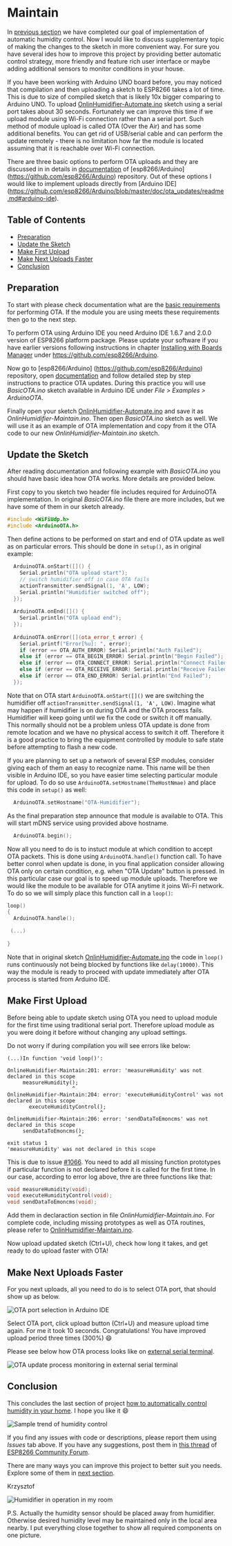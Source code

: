 # Maintain

In [previous section](../8-Automate) we have completed our goal of implementation of automatic humidity control. Now I would like to discuss supplementary topic of making the changes to the sketch in more convenient way. For sure you have several ides how to improve this project by providing better automatic control strategy, more friendly and feature rich user interface or maybe adding additional sensors to monitor conditions in your house.

If you have been working with Arduino UNO board before, you may noticed that compilation and then uploading a sketch to ESP8266 takes a lot of time. This is due to size of compiled sketch that is likely 10x bigger comparing to Arduino UNO. To upload [OnlinHumidifier-Automate.ino](../8-Automate/OnlineHumidifier-Automate) sketch using a serial port takes about 30 seconds. Fortunately we can improve this time if we upload module using Wi-Fi connection rather than a serial port. Such method of module upload is called OTA (Over the Air) and has some additional benefits. You can get rid of USB/serial cable and can perform the update remotely - there is no limitation how far the module is located assuming that it is reachable over Wi-Fi connection.

There are three basic options to perform OTA uploads and they are discussed in in details in [documentation](https://github.com/esp8266/Arduino/blob/master/doc/ota_updates/readme.md#introduction) of [esp8266/Arduino] (https://github.com/esp8266/Arduino) repository. Out of these options I would like to implement uploads directly from [Arduino IDE] (https://github.com/esp8266/Arduino/blob/master/doc/ota_updates/readme.md#arduino-ide).


## Table of Contents

* [Preparation](#preparation)
* [Update the Sketch](#update-the-sketch)
* [Make First Upload](#make-first-upload)
* [Make Next Uploads Faster](#make-next-uploads-faster)
* [Conclusion](#conclusion)


## Preparation

To start with please check documentation what are the [basic requirements](https://github.com/esp8266/Arduino/blob/master/doc/ota_updates/readme.md#basic-requirements) for performing OTA. If the module you are using meets these requirements then go to the next step. 

To perform OTA using Arduino IDE you need Arduino IDE 1.6.7 and 2.0.0 version of ESP8266 platform package. Please update your software if you have earlier versions following instructions in chapter [Installing with Boards Manager](https://github.com/esp8266/Arduino#installing-with-boards-manager) under https://github.com/esp8266/Arduino.

Now go to [esp8266/Arduino] (https://github.com/esp8266/Arduino) repository, open [documentation](https://github.com/esp8266/Arduino/blob/master/doc/ota_updates/readme.md#arduino-ide) and follow detailed step by step instructions to practice OTA updates. During this practice you will use *BasicOTA.ino* sketch available in Arduino IDE under *File > Examples > ArduinoOTA*.

Finally open your sketch [OnlinHumidifier-Automate.ino](../8-Automate/OnlineHumidifier-Automate) and save it as *OnlinHumidifier-Maintain.ino*. Then open *BasicOTA.ino* sketch as well. We will use it as an example of OTA implementation and copy from it the OTA code to our new *OnlinHumidifier-Maintain.ino* sketch.


## Update the Sketch

After reading documentation and following example with *BasicOTA.ino* you should have basic idea how OTA works. More details are provided below.

First copy to you sketch two header file  includes required for ArduinoOTA implementation. In original *BasicOTA.ino* file there are more includes, but we have some of them in our sketch already.

```cpp
#include <WiFiUdp.h>
#include <ArduinoOTA.h>
```

Then define actions to be performed on start and end of OTA update as well as on particular errors. This should be done in ``` setup() ```, as in original example:

```cpp
  ArduinoOTA.onStart([]() {
    Serial.println("OTA upload start");
    // switch humidifier off in case OTA fails
    actionTransmitter.sendSignal(1, 'A', LOW);
    Serial.println("Humidifier switched off");
  });
  
  ArduinoOTA.onEnd([]() {
    Serial.println("OTA upload end");
  });
  
  ArduinoOTA.onError([](ota_error_t error) {
    Serial.printf("Error[%u]: ", error);
    if (error == OTA_AUTH_ERROR) Serial.println("Auth Failed");
    else if (error == OTA_BEGIN_ERROR) Serial.println("Begin Failed");
    else if (error == OTA_CONNECT_ERROR) Serial.println("Connect Failed");
    else if (error == OTA_RECEIVE_ERROR) Serial.println("Receive Failed");
    else if (error == OTA_END_ERROR) Serial.println("End Failed");
  });
```
Note that on OTA start ``` ArduinoOTA.onStart([]() ``` we are switching the humidifier off ``` actionTransmitter.sendSignal(1, 'A', LOW) ```. Imagine what may happen if humidifier is on during OTA and the OTA process fails. Humidifier will keep going until we fix the code or switch it off manually. This normally should not be a problem unless OTA update is done from remote location and we have no physical access to switch it off. Therefore it is a good practice to bring the equipment controlled by module to safe state before attempting to flash a new code.

If you are planning to set up a network of several ESP modules, consider giving each of them an easy to recognize name. This name will be then visible in Arduino IDE, so you have easier time selecting particular module for upload. To do so use ``` ArduinoOTA.setHostname(TheHostNmae) ``` and place this code in ``` setup() ``` as well:

```cpp
  ArduinoOTA.setHostname("OTA-Humidifier");
```

As the final preparation step announce that module is available to OTA. This will start mDNS service using provided above hostname.

```cpp
  ArduinoOTA.begin();
```

Now all you need to do is to instuct module at which condition to accept OTA packets. This is done using ``` ArduinoOTA.handle() ``` function call. To have better conrol when update is done, in you final application consider allowing OTA only on certain condition, e.g. when "OTA Update" button is pressed. In this particular case our goal is to speed up module uploads. Therefore we would like the module to be available for OTA anytime it joins Wi-Fi network. To do so we will simply place this function call in a ``` loop() ```:

```cpp
loop()
{
  ArduinoOTA.handle();

 (...)
 
}
```
Note that in original sketch [OnlinHumidifier-Automate.ino](../8-Automate/OnlineHumidifier-Automate) the code in ``` loop() ``` runs continuously not being blocked by functions like  ``` delay(10000) ```. This way the module is ready to proceed with update immediately after OTA process is started from Arduino IDE. 


## Make First Upload

Before being able to update sketch using OTA you need to upload module for the first time using traditional serial port. Therefore upload module as you were doing it before without changing any upload settings.

Do not worry if during compilation you will see errors like below:


```
(...)In function 'void loop()':

OnlineHumidifier-Maintain:201: error: 'measureHumidity' was not declared in this scope
     measureHumidity();
                     ^
OnlineHumidifier-Maintain:204: error: 'executeHumidityControl' was not declared in this scope
       executeHumidityControl();
                              ^
OnlineHumidifier-Maintain:206: error: 'sendDataToEmoncms' was not declared in this scope
     sendDataToEmoncms();
                       ^
exit status 1
'measureHumidity' was not declared in this scope
```

This is due to issue [#1066](https://github.com/esp8266/Arduino/issues/1066). You need to add all missing function prototypes if particular function is not declared before it is called for the first time. In our case, according to error log above, thre are three functions like that:

```cpp
void measureHumidity(void);
void executeHumidityControl(void);
void sendDataToEmoncms(void);
```

Add them in declaraction section in file *OnlinHumidifier-Maintain.ino*. For complete code, including missing prototypes as well as OTA routines, please refer to [OnlinHumidifier-Maintain.ino](OnlineHumidifier-Maintain).

Now upload updated sketch (Ctrl+U), check how long it takes, and get ready to do upload faster with OTA!


## Make Next Uploads Faster

For you next uploads, all you need to do is to select OTA port, that should show up as below. 

![OTA port selection in Arduino IDE](pictures/ota-network-port-selection.png)

Select OTA port, click upload button (Ctrl+U) and measure upload time again. For me it took 10 seconds. Congratulations! You have improved upload period three times (300%) :smile:

Please see below how OTA process looks like on [external serial terminal](https://github.com/esp8266/Arduino/blob/master/doc/ota_updates/readme.md#troubleshooting). 

![OTA update process monitoring in external serial terminal](pictures/ota-update-process.png)


## Conclusion

This concludes the last section of project [how to automatically control humidity in your home](https://github.com/krzychb/OnlineHumidifier). I hope you like it :smile: 

![Sample trend of humidity control](pictures/humidity-control-trend.png)

If you find any issues with code or descriptions, please report them using *Issues* tab above. If you have any suggestions, post them in [this thread](http://www.esp8266.com/viewtopic.php?p=37446#p37446) of [ESP8266 Community Forum](http://www.esp8266.com/). 

There are many ways you can improve this project to better suit you needs. Explore some of them in [next section](../A1-MQTT).


Krzysztof

![Humidifier in operation in my room](pictures/humidifier-in-operation.png)

P.S. Actually the humidity sensor should be placed away from humidifier. Otherwise desired humidity level may be maintained only in the local area nearby. I put everything close together to show all required components on one picture.

